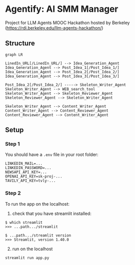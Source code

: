 # Agentify: AI SMM Manager

Project for LLM Agents MOOC Hackathon hosted by Berkeley (<https://rdi.berkeley.edu/llm-agents-hackathon/>)

## Structure

```mermaid
graph LR

LinedIn_URL[/LinedIn_URL/] --> Idea_Generation_Agent
Idea_Generation_Agent --> Post_Idea_1[/Post_Idea_1/]
Idea_Generation_Agent --> Post_Idea_2[/Post_Idea_2/]
Idea_Generation_Agent --> Post_Idea_3[/Post_Idea_3/]

Post_Idea_2[/Post_Idea_2/] -----> Skeleton_Writer_Agent
Skeleton_Writer_Agent --> WEB_search_tool
Skeleton_Writer_Agent --> Skeleton_Reviewer_Agent
Skeleton_Reviewer_Agent --> Skeleton_Writer_Agent

Skeleton_Writer_Agent --> Content_Writer_Agent
Content_Writer_Agent --> Content_Reviewer_Agent
Content_Reviewer_Agent --> Content_Writer_Agent
```

## Setup

### Step 1
You should have a `.env` file in your root folder:
```
LINKEDIN_MAIL=...
LINKEDIN_PASSWORD=...
NEWSAPI_API_KEY=...
OPENAI_API_KEY=sk-proj-...
TAVILY_API_KEY=tvly-...
```

### Step 2
To run the app on the localhost:
1. check that you have streamlit installed:
```
$ which streamlit
>>> ...path.../streamlit

$ ...path.../streamlit version
>>> Streamlit, version 1.40.0
```
2. run on the localhost
```
streamlit run app.py
```